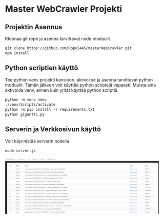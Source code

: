# Master WebCrawler Projekti
## Projektin Asennus
Kloonaa git repo ja asenna tarvittavat node moduulit
```
git clone https://github.com/Ropu5445/masterWebCrawler.git
npm install
```
## Python scriptien käyttö
Tee python venv projekti kansioon, aktivoi se ja asenna tarvittavat python moduulit. Tämän jälkeen voit käyttää python scriptejä vapaasti. Muista aina aktivoida venv, ennen kuin yrität käyttää python scriptiä.
```
python -m venv venv
./venv/Scripts/activate
python -m pip install -r requirements.txt
python gigantti.py
```
## Serverin ja Verkkosivun käyttö
Voit käynnistää serverin nodella
```
node server.js
```

![Esimerkki verkkosivusta](./screenshots/example.png?raw=true)
